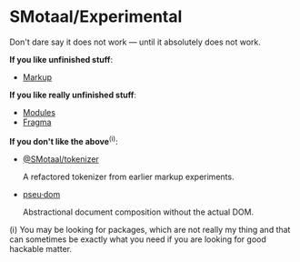 # SMotaal/Experimental

Don't dare say it does not work — until it absolutely does not work.

**If you like unfinished stuff**:

* [Markup](./markup)

**If you like really unfinished stuff**:

* [Modules](./modules)
* [Fragma](./fragma)

**If you don't like the above**<sup>(ⅰ)</sup>:

* [@SMotaal/tokenizer](./markup/packages/tokenizer)

  A refactored tokenizer from earlier markup experiments.

* [pseu·dom](./markup/packages/pseudom)

  Abstractional document composition without the actual DOM.

(ⅰ) You may be looking for packages, which are not really my thing and that can sometimes be exactly what you need if you are looking for good hackable matter.
